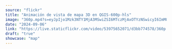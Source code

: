 ```yaml
---
source: "flickr"
title: "Animación de vista de mapa 3D en QGIS-600p-hls"
image: "360p.mp4?s=eyJpIjo1Mzk3NTY1MjA3MSwiZSI6MTczMjAxOTYzNSwicyI6ImM0NTNjZTYwOGIyYzQ0OGE3MmUwYzk0YzVjNTlkYWYwYTJhOTRlMmMiLCJ2IjoxfQ.mp4"
date: "2024-09-06"
link: "https://live.staticflickr.com/video/53975652071/d3bb774578/360p.mp4?s=eyJpIjo1Mzk3NTY1MjA3MSwiZSI6MTczMjAxOTYzNSwicyI6ImM0NTNjZTYwOGIyYzQ0OGE3MmUwYzk0YzVjNTlkYWYwYTJhOTRlMmMiLCJ2IjoxfQ"
draft: "true"
showcase: "map"
---
```


